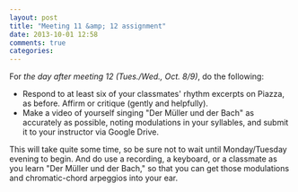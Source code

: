 ```yaml
---
layout: post
title: "Meeting 11 &amp; 12 assignment"
date: 2013-10-01 12:58
comments: true
categories: 
---
```


For *the day after meeting 12 (Tues./Wed., Oct. 8/9)*, do the following:

- Respond to at least six of your classmates' rhythm excerpts on Piazza, as before. Affirm or critique (gently and helpfully).  
- Make a video of yourself singing "Der Müller und der Bach" as accurately as possible, noting modulations in your syllables, and submit it to your instructor via Google Drive.

This will take quite some time, so be sure not to wait until Monday/Tuesday evening to begin. And do use a recording, a keyboard, or a classmate as you learn "Der Müller und der Bach," so that you can get those modulations and chromatic-chord arpeggios into your ear.